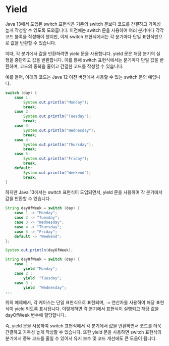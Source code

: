# Yield

Java 13에서 도입된 switch 표현식은 기존의 switch 문보다 코드를 간결하고 가독성 높게 작성할 수 있도록 도와줍니다. 이전에는 switch 문을 사용하여 여러 분기마다 각각 코드 블록을 작성해야 했지만, 이제 switch 표현식에서는 각 분기마다 단일 표현식만으로 값을 반환할 수 있습니다.

이때, 각 분기에서 값을 반환하려면 yield 문을 사용합니다. yield 문은 해당 분기의 실행을 중단하고 값을 반환합니다. 이를 통해 switch 표현식에서는 분기마다 단일 값을 반환하며, 코드의 중복을 줄이고 간결한 코드를 작성할 수 있습니다.

예를 들어, 아래의 코드는 Java 12 이전 버전에서 사용할 수 있는 switch 문의 예입니다.

```java
switch (day) {
    case 1:
        System.out.println("Monday");
        break;
    case 2:
        System.out.println("Tuesday");
        break;
    case 3:
        System.out.println("Wednesday");
        break;
    case 4:
        System.out.println("Thursday");
        break;
    case 5:
        System.out.println("Friday");
        break;
    default:
        System.out.println("Weekend");
        break;
}
```

하지만 Java 13에서는 switch 표현식이 도입되면서, yield 문을 사용하여 각 분기에서 값을 반환할 수 있습니다.

```java
String dayOfWeek = switch (day) {
    case 1 -> "Monday";
    case 2 -> "Tuesday";
    case 3 -> "Wednesday";
    case 4 -> "Thursday";
    case 5 -> "Friday";
    default -> "Weekend";
};

System.out.println(dayOfWeek);
```

```java
String dayOfWeek = switch (day) {
    case 1 :
        yield "Monday";
    case 2 :
        yield  "Tuesday";
    case 3 :
        yield  "Wednesday";
...
```

위의 예제에서, 각 케이스는 단일 표현식으로 표현되며, `->` 연산자를 사용하여 해당 표현식이 yield 되도록 표시됩니다. 이렇게하면 각 분기에서 표현식이 실행되고 해당 값을 dayOfWeek 변수에 할당합니다.

즉, yield 문을 사용하여 switch 표현식에서 각 분기에서 값을 반환하면서 코드를 더욱 간결하고 가독성 높게 작성할 수 있습니다. 또한 yield 문을 사용하면 switch 표현식의 분기에서 중복 코드를 줄일 수 있어서 유지 보수 및 코드 개선에도 큰 도움이 됩니다.
